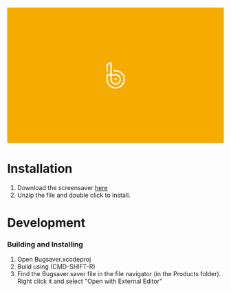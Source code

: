 
![](https://github.com/bugsnag/screensaver/raw/master/docs/preview.gif)

# Installation

1. Download the screensaver [here](https://github.com/bugsnag/screensaver/releases/download/v0.0.1/Bugsaver.saver.zip)
2. Unzip the file and double click to install.

# Development

### Building and Installing

1. Open Bugsaver.xcodeproj
2. Build using (CMD-SHIFT-R)
3. Find the Bugsaver.saver file in the file navigator (in the Products folder).
   Right click it and select "Open with External Editor"
